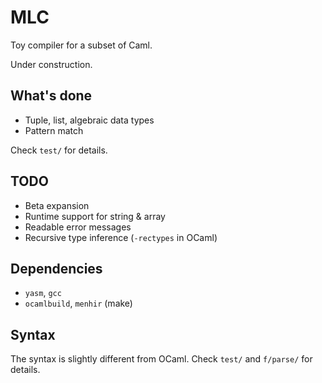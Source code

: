 # MLC

Toy compiler for a subset of Caml.

Under construction.

## What's done

* Tuple, list, algebraic data types
* Pattern match

Check `test/` for details.

## TODO

* Beta expansion
* Runtime support for string & array
* Readable error messages
* Recursive type inference (`-rectypes` in OCaml)

## Dependencies

* `yasm`, `gcc`
* `ocamlbuild`, `menhir` (make) 

## Syntax

The syntax is slightly different from OCaml. Check `test/` and `f/parse/` for details.
